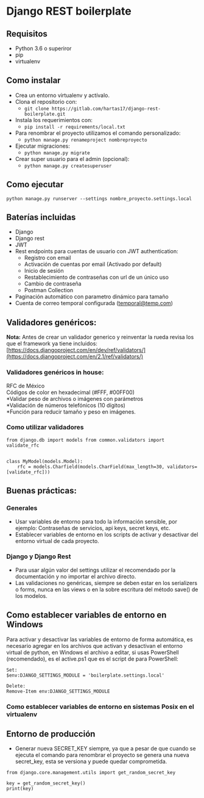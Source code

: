 # Django REST boilerplate  
  
## Requisitos  
- Python 3.6 o superiror  
- pip  
- virtualenv  
  
## Como instalar  
  
- Crea un entorno virtualenv y actívalo.  
- Clona el repositorio con:   
  - `git clone https://gitlab.com/hartas17/django-rest-boilerplate.git`  
- Instala los requerimientos con:   
  - `pip install -r requirements/local.txt`  
- Para renombrar el proyecto utilizamos el comando personalizado:   
  - `python manage.py renameproject nombreproyecto`  
- Ejecutar migraciones:
	- `python manage.py migrate`
- Crear super usuario para el admin (opcional):
	- `python manage.py createsuperuser`
  
## Como ejecutar
 
    python manage.py runserver --settings nombre_proyecto.settings.local  

 
## Baterías incluidas  
- Django  
- Django rest  
- JWT  
- Rest endpoints para cuentas de usuario con JWT authentication:   
  - Registro con email
  - Activación de cuentas por email (Activado por default)  
  - Inicio de sesión  
  - Restablecimiento de contraseñas con url de un único uso  
  - Cambio de contraseña  
  - Postman Collection  
- Paginación automático con parametro dinámico para tamaño  
- Cuenta de correo temporal configurada (temporal@temp.com)  
  
  
## Validadores genéricos:  
**Nota:** Antes de crear un validador generico y reinventar la rueda revisa los que el framework ya tiene incluidos: [https://docs.djangoproject.com/en/dev/ref/validators/](https://docs.djangoproject.com/en/2.1/ref/validators/)  
  
### Validadores genéricos in house:  
RFC de México  
Códigos de color en hexadecimal (#FFF, #00FF00)  
*Validar peso de archivos o imágenes con parámetros  
*Validación de números telefónicos (10 dígitos)  
*Función para reducir tamaño y peso en imágenes.  
  
### Como utilizar validadores  
  
    from django.db import models from common.validators import validate_rfc
    
           
    class MyModel(models.Model): 
        rfc = models.Charfield(models.CharField(max_length=30, validators=[validate_rfc]))    

## Buenas prácticas:  

### Generales  
- Usar variables de entorno para todo la información sensible, por ejemplo: Contraseñas de servicios, api keys, secret keys, etc.  
- Establecer variables de entorno en los scripts de activar y desactivar del entorno virtual de cada proyecto.  
  
### Django y Django Rest  
- Para usar algún valor del settings utilizar el recomendado por la documentación y no importar el archivo directo.  
- Las validaciones no genéricas, siempre se deben estar en los serializers o forms, nunca en las views o en la sobre escritura del método save() de los modelos.  
  
## Como establecer variables de entorno en Windows  
Para activar y desactivar las variables de entorno de forma automática, es necesario agregar en los archivos que activan y desactivan el entorno virtual de python, en Windows el archivo a editar, si usas PowerShell (recomendado), es el active.ps1 que es el script de para PowerShell:  
  
 

    Set: 
    $env:DJANGO_SETTINGS_MODULE = 'boilerplate.settings.local'     
    
    Delete: 
    Remove-Item env:DJANGO_SETTINGS_MODULE 

 
  
### Como establecer variables de entorno en sistemas Posix en el virtualenv  
  
## Entorno de producción  
- Generar nueva SECRET_KEY siempre, ya que a pesar de que cuando se ejecuta el comando para renombrar el proyecto se genera una nueva secret_key, esta se versiona y puede quedar comprometida.  
```  
from django.core.management.utils import get_random_secret_key  
  
key = get_random_secret_key()  
print(key)  
```
